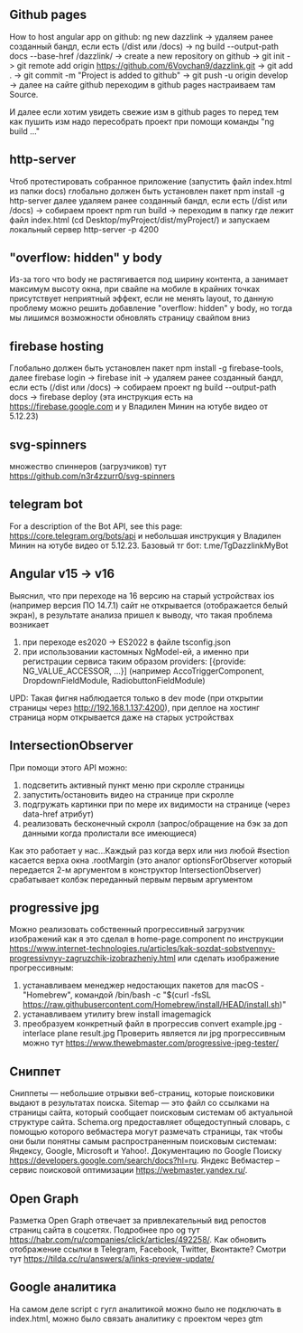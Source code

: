 ## Github pages

How to host angular app on github:
ng new dazzlink -> удаляем ранее созданный бандл, если есть (/dist или /docs) -> ng build --output-path docs --base-href /dazzlink/ -> create a new repository on github -> git init -> git remote add origin https://github.com/6Vovchan9/dazzlink.git -> git add . -> git commit -m "Project is added to github" -> git push -u origin develop -> далее на сайте github переходим в github pages настраиваем там Source.

И далее если хотим увидеть свежие изм в github pages то перед тем как пушить изм надо пересобрать проект при помощи команды "ng build ..."

## http-server

Чтоб протестировать собранное приложение (запустить файл index.html из папки docs) глобально должен быть установлен пакет npm install -g http-server далее удаляем ранее созданный бандл, если есть (/dist или /docs) -> собираем проект npm run build -> переходим в папку где лежит файл index.html (cd Desktop/myProject/dist/myProject/) и запускаем локальный сервер http-server -p 4200

## "overflow: hidden" у body

Из-за того что body не растягивается под ширину контента, а занимает максимум высоту окна, при свайпе на мобиле в крайних точках присутствует неприятный эффект, если не менять layout, то данную проблему можно решить добавление "overflow: hidden" у body, но тогда мы лишимся возможности обновлять страницу свайпом вниз

## firebase hosting

Глобально должен быть установлен пакет npm install -g firebase-tools, далее firebase login -> firebase init -> удаляем ранее созданный бандл, если есть (/dist или /docs) -> собираем проект ng build --output-path docs -> firebase deploy (эта инструкция есть на https://firebase.google.com и у Владилен Минин на ютубе видео от 5.12.23)

## svg-spinners 

множество спиннеров (загрузчиков) тут https://github.com/n3r4zzurr0/svg-spinners

## telegram bot

For a description of the Bot API, see this page: https://core.telegram.org/bots/api и небольшая инструкция у Владилен Минин на ютубе видео от 5.12.23.
Базовый тг бот: t.me/TgDazzlinkMyBot

## Angular v15 -> v16

Выяснил, что при переходе на 16 версию на старый устройствах ios (например версия ПО 14.7.1) сайт не открывается (отображается белый экран), в результате анализа пришел к выводу, что такая проблема возникает
1) при переходе es2020 -> ES2022 в файле tsconfig.json
2) при использовании кастомных NgModel-ей, а именно при регистрации сервиса таким образом providers: [{provide: NG_VALUE_ACCESSOR, ...}] (например AccoTriggerComponent, DropdownFieldModule, RadiobuttonFieldModule)

UPD: Такая фигня наблюдается только в dev mode (при открытии страницы через http://192.168.1.137:4200), при деплое на хостинг страница норм открывается даже на старых устройствах

## IntersectionObserver

При помощи этого API можно:
1) подсветить активный пункт меню при скролле страницы
2) запустить/остановить видео на странице при скролле
3) подгружать картинки при по мере их видимости на странице (через data-href атрибут)
4) реализовать бесконечный скролл (запрос/обращение на бэк за доп данными когда пролистали все имеющиеся)

Как это работает у нас...Каждый раз когда верх или низ любой #section касается верха окна .rootMargin (это аналог optionsForObserver который передается 2-м аргументом в конструктор IntersectionObserver) срабатывает колбэк переданный первым первым аргументом

## progressive jpg

Можно реализовать собственный прогрессивный загрузчик изображений как я это сделал в home-page.component по инструкции https://www.internet-technologies.ru/articles/kak-sozdat-sobstvennyy-progressivnyy-zagruzchik-izobrazheniy.html или сделать изображение прогрессивным:
1) устанавливаем менеджер недостающих пакетов для macOS - "Homebrew", командой /bin/bash -c "$(curl -fsSL https://raw.githubusercontent.com/Homebrew/install/HEAD/install.sh)"
2) устанавливаем утилиту brew install imagemagick
3) преобразуем конкретный файл в прогрессив convert example.jpg -interlace plane result.jpg
Проверить является ли jpg прогрессивным можно тут https://www.thewebmaster.com/progressive-jpeg-tester/

## Сниппет

Сниппеты — небольшие отрывки веб-страниц, которые поисковики выдают в результатах поиска.
Sitemap — это файл со ссылками на страницы сайта, который сообщает поисковым системам об актуальной структуре сайта.
Schema.org предоставляет общедоступный словарь, с помощью которого вебмастера могут размечать страницы, так чтобы они были понятны самым распространенным поисковым системам: Яндексу, Google, Microsoft и Yahoo!.
Документацию по Google Поиску https://developers.google.com/search/docs?hl=ru.
Яндекс Вебмастер – сервис поисковой оптимизации https://webmaster.yandex.ru/.

## Open Graph

Pазметка Open Graph отвечает за привлекательный вид репостов страниц сайта в соцсетях. Подробнее про og тут https://habr.com/ru/companies/click/articles/492258/. Как обновить отображение ссылки в Telegram, Facebook, Twitter, Вконтакте? Смотри тут https://tilda.cc/ru/answers/a/links-preview-update/

## Google аналитика

На самом деле script с гугл аналитикой можно было не подключать в index.html, можно было связать аналитику с проектом через gtm